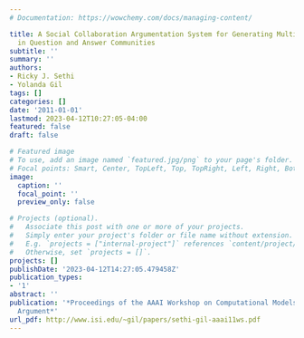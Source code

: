 ```yaml
---
# Documentation: https://wowchemy.com/docs/managing-content/

title: A Social Collaboration Argumentation System for Generating Multi-Faceted Answers
  in Question and Answer Communities
subtitle: ''
summary: ''
authors:
- Ricky J. Sethi
- Yolanda Gil
tags: []
categories: []
date: '2011-01-01'
lastmod: 2023-04-12T10:27:05-04:00
featured: false
draft: false

# Featured image
# To use, add an image named `featured.jpg/png` to your page's folder.
# Focal points: Smart, Center, TopLeft, Top, TopRight, Left, Right, BottomLeft, Bottom, BottomRight.
image:
  caption: ''
  focal_point: ''
  preview_only: false

# Projects (optional).
#   Associate this post with one or more of your projects.
#   Simply enter your project's folder or file name without extension.
#   E.g. `projects = ["internal-project"]` references `content/project/deep-learning/index.md`.
#   Otherwise, set `projects = []`.
projects: []
publishDate: '2023-04-12T14:27:05.479458Z'
publication_types:
- '1'
abstract: ''
publication: '*Proceedings of the AAAI Workshop on Computational Models of Natural
  Argument*'
url_pdf: http://www.isi.edu/~gil/papers/sethi-gil-aaai11ws.pdf
---
```

